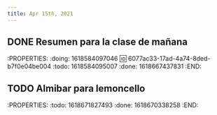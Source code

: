 ```yaml
---
title: Apr 15th, 2021
---
```


## DONE Resumen para la clase de mañana
:PROPERTIES:
:doing: 1618584097046
:id: 6077ac33-17ad-4a74-8ded-b7f0e04be004
:todo: 1618584095007
:done: 1618667437831
:END:
## TODO Almibar para lemoncello 
:PROPERTIES:
:todo: 1618671827493
:done: 1618670338258
:END:
